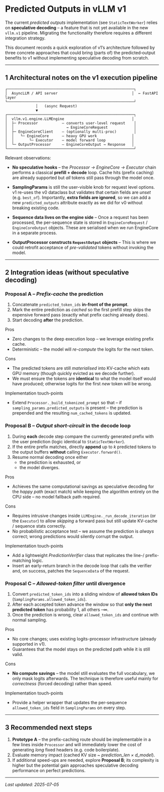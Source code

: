 # Predicted Outputs in vLLM **v1**

The current *predicted outputs* implementation (see `StaticTextWorker`) relies
on **speculative decoding** – a feature that is not yet available in the new
`vllm.v1` pipeline.  Migrating the functionality therefore requires a
different integration strategy.

This document records a quick exploration of v1’s architecture followed by
three concrete approaches that could bring (parts of) the predicted‐output
benefits to v1 without implementing speculative decoding from scratch.

---

## 1  Architectural notes on the v1 execution pipeline

```
┌──────────────────────────────────────────────────────────┐
│  AsyncLLM / API server                                  │  ← FastAPI layer
└──────────────────────────────────────────────────────────┘
              │   (async Request)
              ▼
┌──────────────────────────────────────────────────────────┐
│  vllm.v1.engine.LLMEngine                               │
│  ├─ Processor           – converts user-level request    │
│  │                        → EngineCoreRequest            │
│  ├─ EngineCoreClient    – (optionally multi-proc)        │
│  │   └─ EngineCore      – heavy GPU work                │
│  │       └─ Executor    – model forward loop            │
│  └─ OutputProcessor     – EngineCoreOutput → Response   │
└──────────────────────────────────────────────────────────┘
```

Relevant observations:

* **No speculative hooks** – the *Processor → EngineCore → Executor* chain
  performs a classical **prefill + decode** loop.  Cache hits (prefix caching)
  are already supported but *all* tokens still pass through the model once.

* **SamplingParams** is still the user-visible knob for request level options.
  v1 re-uses the v0 dataclass but validates that certain fields are *unset*
  (e.g. `best_of`).  Importantly, **extra fields are ignored**, so we can add
  a new `predicted_outputs` attribute exactly as we did for v0 without
  breaking existing code.

* **Sequence data lives on the engine side** – Once a request has been
  processed, the per-sequence state is stored in `EngineCoreRequest` /
  `EngineCoreOutput` objects.  These are serialised when we run EngineCore in
  a separate process.

* **OutputProcessor constructs `RequestOutput` objects** – This is where we
  could retrofit acceptance of *pre-validated* tokens without invoking the
  model.


---

## 2  Integration ideas (without speculative decoding)

### Proposal A – *Prefix-cache* the prediction

1.  Concatenate `predicted_token_ids` **in-front of the prompt**.
2.  Mark the entire prediction as *cached* so the first prefill step skips
    the expensive forward pass (exactly what prefix caching already does).
3.  Start decoding **after** the prediction.

Pros
* Zero changes to the deep execution loop – we leverage existing prefix cache.
* Deterministic – the model will *re-compute* the logits for the next token.

Cons
* The predicted tokens are still *materialised* into KV-cache which eats GPU
  memory (though quickly evicted as we decode further).
* We must ensure the tokens are **identical** to what the model itself would
  have produced; otherwise logits for the first *new* token will be wrong.

Implementation touch-points
*   Extend `Processor._build_tokenized_prompt` so that – if
    `sampling_params.predicted_outputs` is present – the prediction is
    prepended and the resulting `num_cached_tokens` is updated.


### Proposal B – *Output short-circuit* in the decode loop

1.  During **each** decode step compare the currently generated prefix with
    the user prediction (logic identical to `StaticTextWorker`).
2.  If the entire prefix matches, directly **append** up to *k* predicted
    tokens to the output buffers **without** calling `Executor.forward()`.
3.  Resume normal decoding once either
    *   the prediction is exhausted, or
    *   the model diverges.

Pros
* Achieves the same computational savings as speculative decoding for the
  *happy path* (exact match) while keeping the algorithm entirely on the CPU
  side – no model fallback path required.

Cons
* Requires intrusive changes inside `LLMEngine._run_decode_iteration` (or the
  `Executor`) to allow *skipping* a forward pass but still update KV-cache /
  sequence stats correctly.
* No probabilistic acceptance test – we assume the prediction is *always*
  correct; wrong predictions would silently corrupt the output.

Implementation touch-points
*   Add a lightweight *PredictionVerifier* class that replicates the line-/​
    prefix-matching logic.
*   Insert an early-return branch in the decode loop that calls the verifier
    and, on success, patches the `SequenceData` of the request.


### Proposal C – *Allowed-token filter* until divergence

1.  Convert `predicted_token_ids` into a sliding window of **allowed token
    IDs** (`SamplingParams.allowed_token_ids`).
2.  After each accepted token advance the window so that **only the next
    predicted token** has probability 1, all others –∞.
3.  Once the prediction is wrong, clear `allowed_token_ids` and continue with
    normal sampling.

Pros
* No core changes; uses existing logits-processor infrastructure (already
  supported in v1).
* Guarantees that the model stays on the predicted path while it is still
  valid.

Cons
* **No compute savings** – the model still evaluates the full vocabulary, we
  only mask logits afterwards.  The technique is therefore useful mainly for
  *correctness* (forced decoding) rather than speed.

Implementation touch-points
*   Provide a helper wrapper that updates the per-sequence
    `allowed_token_ids` field in `SamplingParams` on every step.


---

## 3  Recommended next steps

1. **Prototype A** – the prefix-caching route should be implementable in a few
   lines inside `Processor` and will immediately lower the cost of generating
   *long* fixed headers (e.g. code boilerplate).
2. Evaluate memory impact (cached KV size ~ *prediction_len × d_model*).
3. If additional speed-ups are needed, explore **Proposal B**; its complexity
   is higher but the potential gain approaches speculative decoding
   performance on perfect predictions.

---

*Last updated: 2025-07-05*
